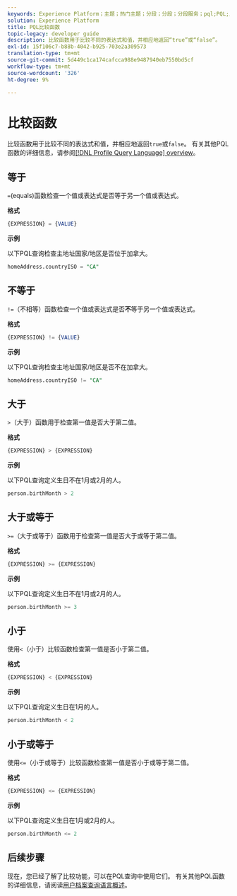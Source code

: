 ```yaml
---
keywords: Experience Platform；主题；热门主题；分段；分段；分段服务；pql;PQL;用户档案查询语言；比较功能；
solution: Experience Platform
title: PQL比较函数
topic-legacy: developer guide
description: 比较函数用于比较不同的表达式和值，并相应地返回“true”或“false”。
exl-id: 15f106c7-b88b-4042-b925-703e2a309573
translation-type: tm+mt
source-git-commit: 5d449c1ca174cafcca988e9487940eb7550bd5cf
workflow-type: tm+mt
source-wordcount: '326'
ht-degree: 9%

---
```


# 比较函数

比较函数用于比较不同的表达式和值，并相应地返回`true`或`false`。 有关其他PQL函数的详细信息，请参阅[[!DNL Profile Query Language] overview](./overview.md)。

## 等于

`=`(equals)函数检查一个值或表达式是否等于另一个值或表达式。

**格式**

```sql
{EXPRESSION} = {VALUE}
```

**示例**

以下PQL查询检查主地址国家/地区是否位于加拿大。

```sql
homeAddress.countryISO = "CA"
```

## 不等于

`!=`（不相等）函数检查一个值或表达式是否&#x200B;**不**&#x200B;等于另一个值或表达式。

**格式**

```sql
{EXPRESSION} != {VALUE}
```

**示例**

以下PQL查询检查主地址国家/地区是否不在加拿大。

```sql
homeAddress.countryISO != "CA"
```

## 大于

`>`（大于）函数用于检查第一值是否大于第二值。

**格式**

```sql
{EXPRESSION} > {EXPRESSION} 
```

**示例**

以下PQL查询定义生日不在1月或2月的人。

```sql
person.birthMonth > 2
```

## 大于或等于

`>=`（大于或等于）函数用于检查第一值是否大于或等于第二值。

**格式**

```sql
{EXPRESSION} >= {EXPRESSION} 
```

**示例**

以下PQL查询定义生日不在1月或2月的人。

```sql
person.birthMonth >= 3
```

## 小于

使用`<`（小于）比较函数检查第一值是否小于第二值。

**格式**

```sql
{EXPRESSION} < {EXPRESSION} 
```

**示例**

以下PQL查询定义生日在1月的人。

```sql
person.birthMonth < 2
```

## 小于或等于

使用`<=`（小于或等于）比较函数检查第一值是否小于或等于第二值。

**格式**

```sql
{EXPRESSION} <= {EXPRESSION} 
```

**示例**

以下PQL查询定义生日在1月或2月的人。

```sql
person.birthMonth <= 2
```

## 后续步骤

现在，您已经了解了比较功能，可以在PQL查询中使用它们。 有关其他PQL函数的详细信息，请阅读[用户档案查询语言概述](./overview.md)。
